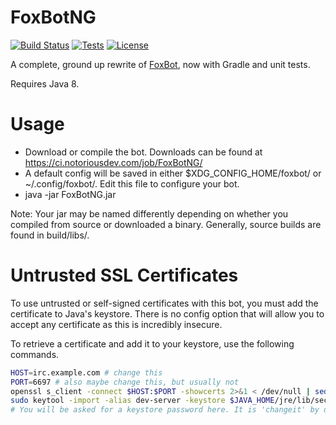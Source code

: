 FoxBotNG
========

[![Build Status](https://img.shields.io/jenkins/s/https/ci.notoriousdev.com/FoxBotNG.svg?style=flat-square)](https://ci.notoriousdev.com/job/FoxBotNG/)
[![Tests](https://img.shields.io/jenkins/t/https/ci.notoriousdev.com/FoxBotNG.svg?style=flat-square)](https://ci.notoriousdev.com/job/FoxBotNG/lastSuccessfulBuild/testReport/)
[![License](https://img.shields.io/badge/license-GPLv3-blue.svg?style=flat-square)](https://www.gnu.org/licenses/gpl-3.0.en.html)

A complete, ground up rewrite of [FoxBot](https://github.com/FoxDev/FoxBot), now with Gradle and unit tests.

Requires Java 8.

# Usage

* Download or compile the bot. Downloads can be found at https://ci.notoriousdev.com/job/FoxBotNG/
* A default config will be saved in either $XDG_CONFIG_HOME/foxbot/ or ~/.config/foxbot/. Edit this file to configure your bot.
* java -jar FoxBotNG.jar

Note: Your jar may be named differently depending on whether you compiled from source or downloaded a binary. Generally, source builds are found in build/libs/.

# Untrusted SSL Certificates

To use untrusted or self-signed certificates with this bot, you must add the certificate to Java's keystore. There is no config option that will allow you to accept any certificate as this is incredibly insecure.

To retrieve a certificate and add it to your keystore, use the following commands.

```bash
HOST=irc.example.com # change this
PORT=6697 # also maybe change this, but usually not
openssl s_client -connect $HOST:$PORT -showcerts 2>&1 < /dev/null | sed -ne '/-BEGIN CERTIFICATE-/,/-END CERTIFICATE-/p' | sed -ne '1,/-END CERTIFICATE-/p' > irc-cert.pem
sudo keytool -import -alias dev-server -keystore $JAVA_HOME/jre/lib/security/cacerts -file irc-cert.pem
# You will be asked for a keystore password here. It is 'changeit' by default.
```